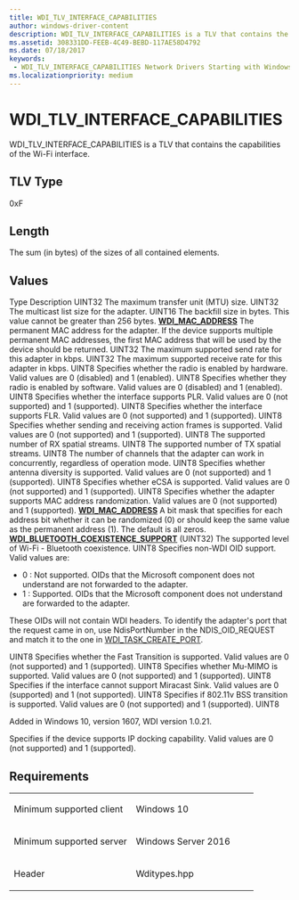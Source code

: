 ```yaml
---
title: WDI_TLV_INTERFACE_CAPABILITIES
author: windows-driver-content
description: WDI_TLV_INTERFACE_CAPABILITIES is a TLV that contains the capabilities of the Wi-Fi interface.
ms.assetid: 308331DD-FEEB-4C49-BEBD-117AE58D4792
ms.date: 07/18/2017
keywords:
 - WDI_TLV_INTERFACE_CAPABILITIES Network Drivers Starting with Windows Vista
ms.localizationpriority: medium
---
```


# WDI\_TLV\_INTERFACE\_CAPABILITIES


WDI\_TLV\_INTERFACE\_CAPABILITIES is a TLV that contains the capabilities of the Wi-Fi interface.

## TLV Type


0xF

## Length


The sum (in bytes) of the sizes of all contained elements.

## Values


Type
Description
UINT32
The maximum transfer unit (MTU) size.
UINT32
The multicast list size for the adapter.
UINT16
The backfill size in bytes. This value cannot be greater than 256 bytes.
[**WDI\_MAC\_ADDRESS**](https://msdn.microsoft.com/library/windows/hardware/dn926071)
The permanent MAC address for the adapter. If the device supports multiple permanent MAC addresses, the first MAC address that will be used by the device should be returned.
UINT32
The maximum supported send rate for this adapter in kbps.
UINT32
The maximum supported receive rate for this adapter in kbps.
UINT8
Specifies whether the radio is enabled by hardware. Valid values are 0 (disabled) and 1 (enabled).
UINT8
Specifies whether they radio is enabled by software. Valid values are 0 (disabled) and 1 (enabled).
UINT8
Specifies whether the interface supports PLR. Valid values are 0 (not supported) and 1 (supported).
UINT8
Specifies whether the interface supports FLR. Valid values are 0 (not supported) and 1 (supported).
UINT8
Specifies whether sending and receiving action frames is supported. Valid values are 0 (not supported) and 1 (supported).
UINT8
The supported number of RX spatial streams.
UINT8
The supported number of TX spatial streams.
UINT8
The number of channels that the adapter can work in concurrently, regardless of operation mode.
UINT8
Specifies whether antenna diversity is supported. Valid values are 0 (not supported) and 1 (supported).
UINT8
Specifies whether eCSA is supported. Valid values are 0 (not supported) and 1 (supported).
UINT8
Specifies whether the adapter supports MAC address randomization. Valid values are 0 (not supported) and 1 (supported).
[**WDI\_MAC\_ADDRESS**](https://msdn.microsoft.com/library/windows/hardware/dn926071)
A bit mask that specifies for each address bit whether it can be randomized (0) or should keep the same value as the permanent address (1). The default is all zeros.
[**WDI\_BLUETOOTH\_COEXISTENCE\_SUPPORT**](https://msdn.microsoft.com/library/windows/hardware/dn897795) (UINT32)
The supported level of Wi-Fi - Bluetooth coexistence.
UINT8
Specifies non-WDI OID support. Valid values are:
-   0 : Not supported. OIDs that the Microsoft component does not understand are not forwarded to the adapter.
-   1 : Supported. OIDs that the Microsoft component does not understand are forwarded to the adapter.

These OIDs will not contain WDI headers. To identify the adapter's port that the request came in on, use NdisPortNumber in the NDIS\_OID\_REQUEST and match it to the one in [WDI\_TASK\_CREATE\_PORT](https://msdn.microsoft.com/library/windows/hardware/dn925949).

UINT8
Specifies whether the Fast Transition is supported. Valid values are 0 (not supported) and 1 (supported).
UINT8
Specifies whether Mu-MIMO is supported. Valid values are 0 (not supported) and 1 (supported).
UINT8
Specifies if the interface cannot support Miracast Sink. Valid values are 0 (supported) and 1 (not supported).
UINT8
Specifies if 802.11v BSS transition is supported. Valid values are 0 (not supported) and 1 (supported).
UINT8

Added in Windows 10, version 1607, WDI version 1.0.21.

Specifies if the device supports IP docking capability. Valid values are 0 (not supported) and 1 (supported).
 

Requirements
------------

<table>
<colgroup>
<col width="50%" />
<col width="50%" />
</colgroup>
<tbody>
<tr class="odd">
<td><p>Minimum supported client</p></td>
<td><p>Windows 10</p></td>
</tr>
<tr class="even">
<td><p>Minimum supported server</p></td>
<td><p>Windows Server 2016</p></td>
</tr>
<tr class="odd">
<td><p>Header</p></td>
<td>Wditypes.hpp</td>
</tr>
</tbody>
</table>

 

 




